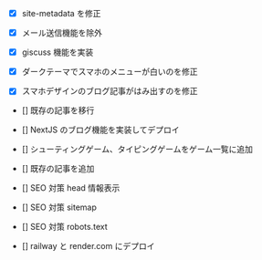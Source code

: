 * [x] site-metadata を修正
* [x] メール送信機能を除外
* [x] giscuss 機能を実装

* [x] ダークテーマでスマホのメニューが白いのを修正
* [x] スマホデザインのブログ記事がはみ出すのを修正

* [] 既存の記事を移行

* [] NextJS のブログ機能を実装してデプロイ

* [] シューティングゲーム、タイピングゲームをゲーム一覧に追加
* [] 既存の記事を追加

* [] SEO 対策 head 情報表示
* [] SEO 対策 sitemap
* [] SEO 対策 robots.text

* [] railway と render.com にデプロイ
